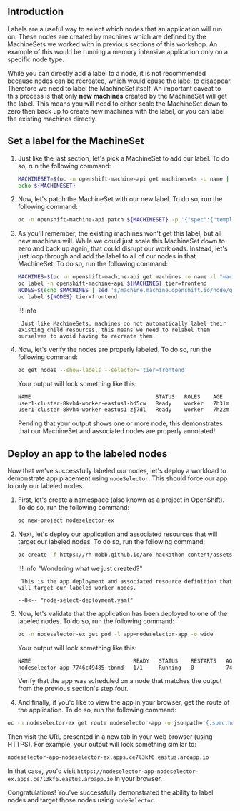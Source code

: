 ## Introduction

Labels are a useful way to select which nodes that an application will run on. These nodes are created by machines which are defined by the MachineSets we worked with in previous sections of this workshop. An example of this would be running a memory intensive application only on a specific node type.

While you can directly add a label to a node, it is not recommended because nodes can be recreated, which would cause the label to disappear. Therefore we need to label the MachineSet itself. An important caveat to this process is that only **new machines** created by the MachineSet will get the label. This means you will need to either scale the MachineSet down to zero then back up to create new machines with the label, or you can label the existing machines directly.

## Set a label for the MachineSet

1. Just like the last section, let's pick a MachineSet to add our label. To do so, run the following command:

    ```bash
    MACHINESET=$(oc -n openshift-machine-api get machinesets -o name | head -1)
    echo ${MACHINESET}
    ```

1. Now, let's patch the MachineSet with our new label. To do so, run the following command:

    ```bash
    oc -n openshift-machine-api patch ${MACHINESET} -p '{"spec":{"template":{"spec":{"metadata":{"labels":{"tier":"frontend"}}}}}}'
    ```

1. As you'll remember, the existing machines won't get this label, but all new machines will. While we could just scale this MachineSet down to zero and back up again, that could disrupt our workloads. Instead, let's just loop through and add the label to all of our nodes in that MachineSet. To do so, run the following command: 

    ```bash
    MACHINES=$(oc -n openshift-machine-api get machines -o name -l "machine.openshift.io/cluster-api-machineset=$(echo $MACHINESET | cut -d / -f2 )" | xargs)
    oc label -n openshift-machine-api ${MACHINES} tier=frontend
    NODES=$(echo $MACHINES | sed 's/machine.machine.openshift.io/node/g')
    oc label ${NODES} tier=frontend
    ```

    !!! info

        Just like MachineSets, machines do not automatically label their existing child resources, this means we need to relabel them ourselves to avoid having to recreate them.

1. Now, let's verify the nodes are properly labeled. To do so, run the following command:

    ```bash
    oc get nodes --show-labels --selector='tier=frontend'
    ```

    Your output will look something like this:

    ```bash
    NAME                                       STATUS   ROLES    AGE     VERSION
    user1-cluster-8kvh4-worker-eastus1-hd5cw   Ready    worker   7h31m   v1.23.5+3afdacb
    user1-cluster-8kvh4-worker-eastus1-zj7dl   Ready    worker   7h22m   v1.23.5+3afdacb
    ```

    Pending that your output shows one or more node, this demonstrates that our MachineSet and associated nodes are properly annotated! 

## Deploy an app to the labeled nodes

Now that we've successfully labeled our nodes, let's deploy a workload to demonstrate app placement using `nodeSelector`. This should force our app to only our labeled nodes. 

1. First, let's create a namespace (also known as a project in OpenShift). To do so, run the following command:

    ```bash
    oc new-project nodeselector-ex
    ```

1. Next, let's deploy our application and associated resources that will target our labeled nodes. To do so, run the following command:

    ```bash
    oc create -f https://rh-mobb.github.io/aro-hackathon-content/assets/node-select-deployment.yaml
    ```

    !!! info "Wondering what we just created?"

        This is the app deployment and associated resource definition that will target our labeled worker nodes.

    ``` title="node-select-deployment.yaml"
    --8<-- "node-select-deployment.yaml"
    ```

1. Now, let's validate that the application has been deployed to one of the labeled nodes. To do so, run the following command:

    ```bash
    oc -n nodeselector-ex get pod -l app=nodeselector-app -o wide
    ```

    Your output will look something like this:

    ```bash
    NAME                                READY   STATUS    RESTARTS   AGE   IP            NODE                                       NOMINATED NODE   READINESS GATES
    nodeselector-app-7746c49485-tbnmd   1/1     Running   0          74s   10.131.2.73   user1-cluster-8kvh4-worker-eastus1-zj7dl   <none>           <none>
    ```

    Verify that the app was scheduled on a node that matches the output from the previous section's step four. 

1. And finally, if you'd like to view the app in your browser, get the route of the application. To do so, run the following command:

```bash
oc -n nodeselector-ex get route nodeselector-app -o jsonpath='{.spec.host}'
```

Then visit the URL presented in a new tab in your web browser (using HTTPS). For example, your output will look something similar to:

```bash
nodeselector-app-nodeselector-ex.apps.ce7l3kf6.eastus.aroapp.io
```

In that case, you'd visit `https://nodeselector-app-nodeselector-ex.apps.ce7l3kf6.eastus.aroapp.io` in your browser. 

Congratulations! You've successfully demonstrated the ability to label nodes and target those nodes using `nodeSelector`. 